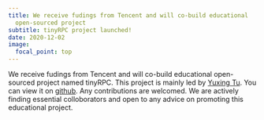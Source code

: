 ```yaml
---
title: We receive fudings from Tencent and will co-build educational
  open-sourced project
subtitle: tinyRPC project launched!
date: 2020-12-02
image:
  focal_point: top
---
```

We receive fudings from Tencent and will co-build educational open-sourced project named tinyRPC. This project is mainly led by [Yuxing Tu](https://uring.cc). You can view it on [github](https://github.com/Arktische/tinyRPC). Any contributions are welcomed. We are actively finding essential colloborators and open to any advice on promoting this educational project.

<!--more-->